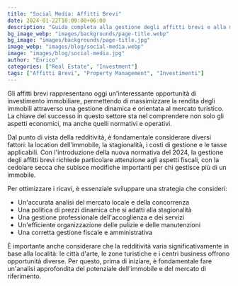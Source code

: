 ```yaml
---
title: "Social Media: Affitti Brevi"
date: 2024-01-22T10:00:00+06:00
description: "Guida completa alla gestione degli affitti brevi e alla massimizzazione della rendita immobiliare"
bg_image_webp: "images/backgrounds/page-title.webp"
bg_image: "images/backgrounds/page-title.jpg"
image_webp: "images/blog/social-media.webp"
image: "images/blog/social-media.jpg"
author: "Enrico"
categories: ["Real Estate", "Investment"]
tags: ["Affitti Brevi", "Property Management", "Investimenti"]
---
```


Gli affitti brevi rappresentano oggi un'interessante opportunità di investimento immobiliare, permettendo di massimizzare la rendita degli immobili attraverso una gestione dinamica e orientata al mercato turistico. La chiave del successo in questo settore sta nel comprendere non solo gli aspetti economici, ma anche quelli normativi e operativi.

Dal punto di vista della redditività, è fondamentale considerare diversi fattori: la location dell'immobile, la stagionalità, i costi di gestione e le tasse applicabili. Con l'introduzione della nuova normativa del 2024, la gestione degli affitti brevi richiede particolare attenzione agli aspetti fiscali, con la cedolare secca che subisce modifiche importanti per chi gestisce più di un immobile.

Per ottimizzare i ricavi, è essenziale sviluppare una strategia che consideri:
- Un'accurata analisi del mercato locale e della concorrenza
- Una politica di prezzi dinamica che si adatti alla stagionalità
- Una gestione professionale dell'accoglienza e dei servizi
- Un'efficiente organizzazione delle pulizie e delle manutenzioni
- Una corretta gestione fiscale e amministrativa

È importante anche considerare che la redditività varia significativamente in base alla località: le città d'arte, le zone turistiche e i centri business offrono opportunità diverse. Per questo, prima di iniziare, è fondamentale fare un'analisi approfondita del potenziale dell'immobile e del mercato di riferimento.
